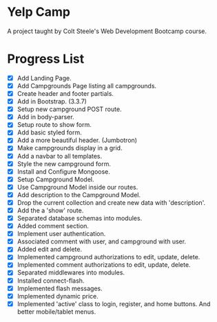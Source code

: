 # Yelp Camp
A project taught by Colt Steele's Web Development Bootcamp course.

# Progress List
- [x] Add Landing Page.
- [x] Add Campgrounds Page listing all campgrounds.
- [x] Create header and footer partials.
- [x] Add in Bootstrap. (3.3.7)
- [x] Setup new campground POST route.
- [x] Add in body-parser.
- [x] Setup route to show form.
- [x] Add basic styled form.
- [x] Add a more beautiful header. (Jumbotron)
- [x] Make campgrounds display in a grid.
- [x] Add a navbar to all templates.
- [x] Style the new campground form.
- [x] Install and Configure Mongoose.
- [x] Setup Campground Model.
- [x] Use Campground Model inside our routes.
- [x] Add description to the Campground Model.
- [x] Drop the current collection and create new data with 'description'.
- [x] Add the a 'show' route.
- [x] Separated database schemas into modules.
- [x] Added comment section.
- [x] Implement user authentication.
- [x] Associated comment with user, and campground with user.
- [x] Added edit and delete.
- [x] Implemented campground authorizations to edit, update, delete.
- [x] Implemented comment authorizations to edit, update, delete.
- [x] Separated middlewares into modules.
- [x] Installed connect-flash.
- [x] Implemented flash messages.
- [x] Implemented dynamic price.
- [x] Implemented 'active' class to login, register, and home buttons. And better mobile/tablet menus.